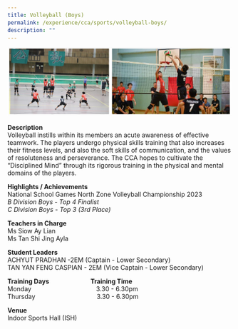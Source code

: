 ```yaml
---
title: Volleyball (Boys)
permalink: /experience/cca/sports/volleyball-boys/
description: ""
---
```

![](/images/Volleyball.jpg)

**Description** <br>
Volleyball instills within its members an acute awareness of effective teamwork. The players undergo physical skills training that also increases their fitness levels, and also the soft skills of communication, and the values of resoluteness and perseverance. The CCA hopes to cultivate the “Disciplined Mind” through its rigorous training in the physical and mental domains of the players.

**Highlights / Achievements** <br>
National School Games North Zone Volleyball Championship 2023 <br>
_B Division Boys - Top 4 Finalist_<br>
_C Division Boys - Top 3 (3rd Place)_

**Teachers in Charge** <br>
Ms Siow Ay Lian&nbsp;<br>
Ms Tan Shi Jing Ayla

**Student Leaders** <br>
ACHYUT PRADHAN -2EM (Captain - Lower Secondary)<br>
TAN YAN FENG CASPIAN - 2EM (Vice Captain - Lower Secondary)

**Training Days&nbsp;&nbsp; &nbsp;&nbsp;&nbsp; &nbsp;&nbsp;&nbsp; &nbsp;&nbsp;&nbsp; &nbsp;&nbsp;&nbsp; &nbsp;&nbsp;&nbsp; &nbsp;&nbsp; &nbsp; Training Time** <br>
Monday&nbsp;&nbsp; &nbsp;&nbsp;&nbsp; &nbsp;&nbsp;&nbsp; &nbsp;&nbsp;&nbsp; &nbsp;&nbsp;&nbsp; &nbsp;&nbsp;&nbsp; &nbsp;&nbsp;&nbsp; &nbsp;&nbsp;&nbsp; &nbsp;&nbsp;&nbsp; &nbsp;&nbsp;3.30 - 6.30pm <br>
Thursday&nbsp;&nbsp; &nbsp;&nbsp;&nbsp; &nbsp;&nbsp;&nbsp; &nbsp;&nbsp;&nbsp; &nbsp;&nbsp;&nbsp; &nbsp;&nbsp;&nbsp; &nbsp;&nbsp;&nbsp; &nbsp;&nbsp;&nbsp; &nbsp;&nbsp;&nbsp;&nbsp;3.30 - 6.30pm

**Venue** <br>
Indoor Sports Hall (ISH)